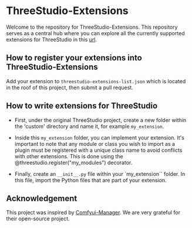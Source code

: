 # ThreeStudio-Extensions
Welcome to the repository for ThreeStudio-Extensions. This repository serves as a central hub where you can explore all the currently supported extensions for ThreeStudio in this [url](https://threestudio-project.github.io/threestudio-extensions/).

## How to register your extensions into ThreeStudio-Extensions

Add your extension to `threestudio-extensions-list.json` which is located in the roof of this project, then submit a pull request.

## How to write extensions for ThreeStudio

- First, under the original ThreeStudio project, create a new folder within the 'custom' directory and name it, for example `my_extension`.

- Inside this `my_extension` folder, you can implement your extension. It's important to note that any module or class you wish to import as a plugin must be registered with a unique class name to avoid conflicts with other extensions. This is done using the @threestudio.register("my_modules") decorator.

- Finally, create an `__init__.py` file within your `my_extension`` folder. In this file, import the Python files that are part of your extension.

## Acknowledgement

This project was inspired by [Comfyui-Manager](https://github.com/ltdrdata/ComfyUI-Manager). We are very grateful for their open-source project. 

